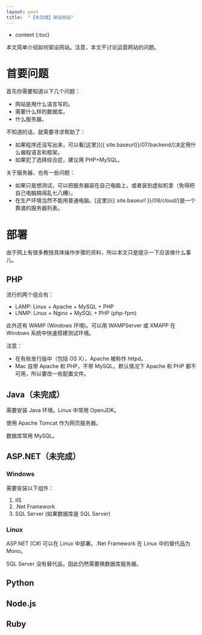 ```yaml
---
layout: post
title:  "【未完成】架设网站"
---
```

* content
{:toc}

本文简单介绍如何架设网站。注意，本文不讨论运营网站的问题。

# 首要问题

首先你需要知道以下几个问题：

* 网站是用什么语言写的。
* 需要什么样的数据库。
* 什么服务器。

不知道的话，就需要寻求帮助了：

* 如果程序还没写出来，可以看[这里]({{ site.baseurl}}/07/backend/)决定用什么编程语言和框架。
* 如果犯了选择综合症，建议用 PHP+MySQL。

关于服务器，也有一些问题：

* 如果只是想测试，可以把服务器装在自己电脑上，或者装到虚拟机里（免得把自己电脑搞得乱七八糟）。
* 在生产环境当然不能用普通电脑。[这里]({{ site.baseurl }}/08/cloud/)是一个靠谱的服务器列表。

# 部署

由于网上有很多教授具体操作步骤的资料，所以本文只是提示一下应该做什么事儿。

## PHP

流行的两个组合有：

* LAMP: Linux + Apache + MySQL + PHP
* LNMP: Linux + Nginx + MySQL + PHP (php-fpm)

此外还有 WAMP (Windows 环境)。可以用 WAMPServer 或 XMAPP 在 Windows 系统中快速搭建测试环境。

注意：

* 在有些发行版中（包括 OS X），Apache 被称作 httpd。
* Mac 自带 Apache 和 PHP，不带 MySQL。默认情况下 Apache 和 PHP 都不可用，所以要改一些配置文件。

## Java（未完成）

需要安装 Java 环境。Linux 中常用 OpenJDK。

使用 Apache Tomcat 作为网页服务器。

数据库常用 MySQL。

## ASP.NET（未完成）

### Windows

需要安装以下组件：

1. IIS
2. .Net Framework
3. SQL Server (如果数据库是 SQL Server)

### Linux

ASP.NET (C#) 可以在 Linux 中部署。.Net Framework 在 Linux 中的替代品为 Mono。

SQL Server 没有替代品，因此仍然需要换数据库服务器。

## Python

## Node.js

## Ruby
